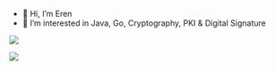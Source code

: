 - 👋 Hi, I’m Eren
- 👀 I’m interested in Java, Go, Cryptography, PKI & Digital Signature
<div>
    <p align="left">
      <a href="https://github.com/frimtec">
        <img src="https://github-readme-stats.vercel.app/api?username=obetron&show_icons=true&theme=transparent">
      </a>
    </p>
    <p align="left">
      <a href="https://github.com/frimtec">
        <img src="https://github-readme-stats.vercel.app/api/top-langs/?username=obetron&theme=transparent">
      </a>
    </p>
  </div>
